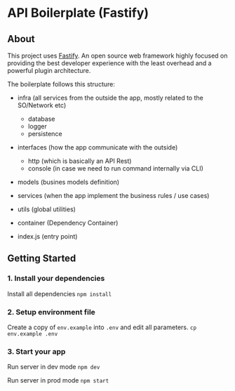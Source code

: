 # API Boilerplate (Fastify)

>

## About

This project uses [Fastify](https://www.fastify.io/docs/latest/Getting-Started/). An open source web framework highly focused on providing the best developer experience with the least overhead and a powerful plugin architecture.

The boilerplate follows this structure:

-   infra (all services from the outside the app, mostly related to the SO/Network etc)

    -   database
    -   logger
    -   persistence

-   interfaces (how the app communicate with the outside)

    -   http (which is basically an API Rest)
    -   console (in case we need to run command internally via CLI)

-   models (busines models definition)
-   services (when the app implement the business rules / use cases)
-   utils (global utilities)
-   container (Dependency Container)
-   index.js (entry point)

## Getting Started

### 1. Install your dependencies

Install all dependencies
` npm install `

### 2. Setup environment file

Create a copy of `env.example` into `.env` and edit all parameters.
` cp env.example .env `

### 3. Start your app

Run server in dev mode
` npm dev `

Run server in prod mode
` npm start `

